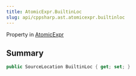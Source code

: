 ```yaml
---
title: AtomicExpr.BuiltinLoc
slug: api/cppsharp.ast.atomicexpr.builtinloc
---
```

Property in [AtomicExpr](/api/cppsharp/ast/atomicexpr)

## Summary



```csharp
public SourceLocation BuiltinLoc { get; set; }
```

